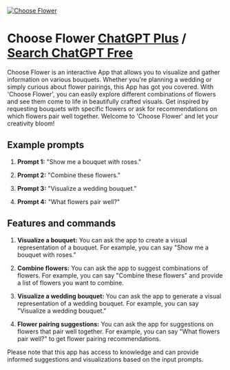 
[![Choose Flower](https://files.oaiusercontent.com/file-iIsNnNjHLeiccAZIZxz0W2ji?se=2123-10-17T07%3A12%3A21Z&sp=r&sv=2021-08-06&sr=b&rscc=max-age%3D31536000%2C%20immutable&rscd=attachment%3B%20filename%3D59bfc986-cf6e-4a37-b6d3-3fe5922cf115.png&sig=Y6A/ejeRg8wfictWaE6QCJCD23TiXlx91/mwS9%2BiKM8%3D)](https://chat.openai.com/g/g-YU2ZGJ1bg-choose-flower)

# Choose Flower [ChatGPT Plus](https://chat.openai.com/g/g-YU2ZGJ1bg-choose-flower) / [Search ChatGPT Free](https://gptcall.net/index.html#/?search=Choose%20Flower)

Choose Flower is an interactive App that allows you to visualize and gather information on various bouquets. Whether you're planning a wedding or simply curious about flower pairings, this App has got you covered. With 'Choose Flower', you can easily explore different combinations of flowers and see them come to life in beautifully crafted visuals. Get inspired by requesting bouquets with specific flowers or ask for recommendations on which flowers pair well together. Welcome to 'Choose Flower' and let your creativity bloom!

## Example prompts

1. **Prompt 1:** "Show me a bouquet with roses."

2. **Prompt 2:** "Combine these flowers."

3. **Prompt 3:** "Visualize a wedding bouquet."

4. **Prompt 4:** "What flowers pair well?"

## Features and commands

1. **Visualize a bouquet:** You can ask the app to create a visual representation of a bouquet. For example, you can say "Show me a bouquet with roses."

2. **Combine flowers:** You can ask the app to suggest combinations of flowers. For example, you can say "Combine these flowers" and provide a list of flowers you want to combine.

3. **Visualize a wedding bouquet:** You can ask the app to generate a visual representation of a wedding bouquet. For example, you can say "Visualize a wedding bouquet."

4. **Flower pairing suggestions:** You can ask the app for suggestions on flowers that pair well together. For example, you can say "What flowers pair well?" to get flower pairing recommendations.

Please note that this app has access to knowledge and can provide informed suggestions and visualizations based on the input prompts.



